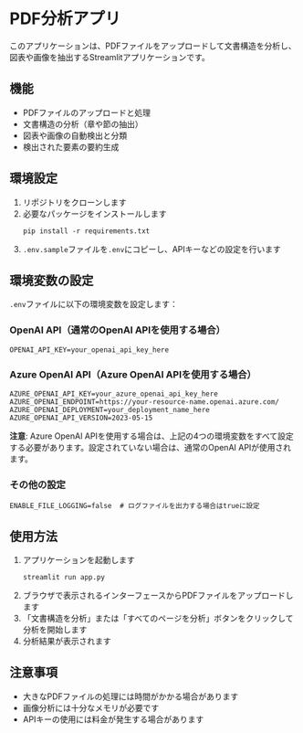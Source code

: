 # PDF分析アプリ

このアプリケーションは、PDFファイルをアップロードして文書構造を分析し、図表や画像を抽出するStreamlitアプリケーションです。

## 機能

- PDFファイルのアップロードと処理
- 文書構造の分析（章や節の抽出）
- 図表や画像の自動検出と分類
- 検出された要素の要約生成

## 環境設定

1. リポジトリをクローンします
2. 必要なパッケージをインストールします
   ```
   pip install -r requirements.txt
   ```
3. `.env.sample`ファイルを`.env`にコピーし、APIキーなどの設定を行います

## 環境変数の設定

`.env`ファイルに以下の環境変数を設定します：

### OpenAI API（通常のOpenAI APIを使用する場合）

```
OPENAI_API_KEY=your_openai_api_key_here
```

### Azure OpenAI API（Azure OpenAI APIを使用する場合）

```
AZURE_OPENAI_API_KEY=your_azure_openai_api_key_here
AZURE_OPENAI_ENDPOINT=https://your-resource-name.openai.azure.com/
AZURE_OPENAI_DEPLOYMENT=your_deployment_name_here
AZURE_OPENAI_API_VERSION=2023-05-15
```

**注意**: Azure OpenAI APIを使用する場合は、上記の4つの環境変数をすべて設定する必要があります。設定されていない場合は、通常のOpenAI APIが使用されます。

### その他の設定

```
ENABLE_FILE_LOGGING=false  # ログファイルを出力する場合はtrueに設定
```

## 使用方法

1. アプリケーションを起動します
   ```
   streamlit run app.py
   ```
2. ブラウザで表示されるインターフェースからPDFファイルをアップロードします
3. 「文書構造を分析」または「すべてのページを分析」ボタンをクリックして分析を開始します
4. 分析結果が表示されます

## 注意事項

- 大きなPDFファイルの処理には時間がかかる場合があります
- 画像分析には十分なメモリが必要です
- APIキーの使用には料金が発生する場合があります 